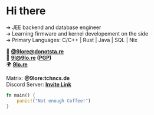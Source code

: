 # Hi there

➔ JEE backend and database engineer  
➔ Learning firmware and kernel developement on the side  
➔ Primary Languages: C/C++ | Rust | Java | SQL | Nix

🐘 **[@9lore@donotsta.re](https://donotsta.re/9lore)**  
📧 **[9l@9lo.re](mailto:9l@9lo.re) ([PGP](https://github.com/ninelore.gpg))**  
🌍 **[9lo.re](https://9lo.re)**

Matrix: **@9lore:tchncs.de**  
Discord Server: **[Invite Link](https://discord.gg/VSeCEVCTk6)**

```rs
fn main() {
    panic!("Not enough Coffee!")
}
```
